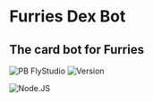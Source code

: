 # Furries Dex Bot

## The card bot for Furries

![PB FlyStudio](https://img.shields.io/badge/Powered%20By%20Fly.Studio-55c975?style=for-the-badge)
![Version](https://img.shields.io/badge/dynamic/json?url=https%3A%2F%2Fraw.githubusercontent.com%2Fflyzar73%2FFurriesDex%2Frefs%2Fheads%2Fmain%2Fpackage.json&query=%24.version&prefix=V%20&label=Version)

![Node.JS](https://img.shields.io/npm/v/npm.svg?logo=nodedotjs)
